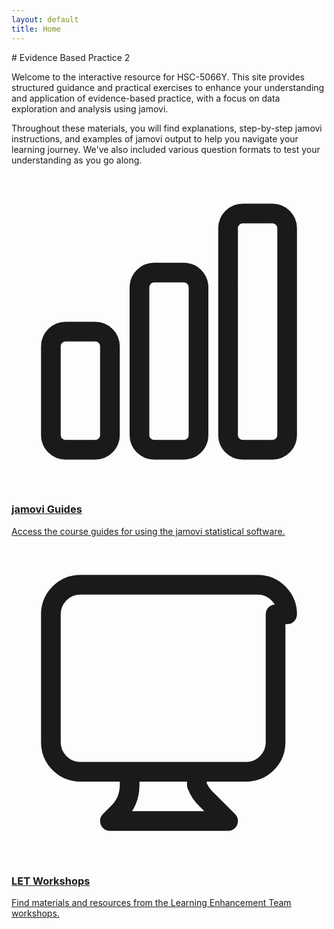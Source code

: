 ```yaml
---
layout: default
title: Home
---
```


<div class="explanation" markdown="1">
# Evidence Based Practice 2

Welcome to the interactive resource for HSC-5066Y. This site provides structured guidance and practical exercises to enhance your understanding and application of evidence-based practice, with a focus on data exploration and analysis using jamovi.

Throughout these materials, you will find explanations, step-by-step jamovi instructions, and examples of jamovi output to help you navigate your learning journey. We've also included various question formats to test your understanding as you go along.

</div>

<!-- Topic Cards (replacing the old buttons) -->
<div class="card-menu">
    <a href="{{ "/jamovi/" | relative_url }}" class="card">
        <div class="card-content">
            <!-- SVG Icon for jamovi Guides -->
            <div class="card-icon">
                <svg xmlns="http://www.w3.org/2000/svg" fill="none" viewBox="0 0 24 24" stroke-width="1.5" stroke="currentColor">
                    <path stroke-linecap="round" stroke-linejoin="round" d="M3 13.125C3 12.504 3.504 12 4.125 12h2.25c.621 0 1.125.504 1.125 1.125v6.75C7.5 20.496 6.996 21 6.375 21h-2.25A1.125 1.125 0 0 1 3 19.875v-6.75ZM9.75 8.625c0-.621.504-1.125 1.125-1.125h2.25c.621 0 1.125.504 1.125 1.125v11.25c0 .621-.504 1.125-1.125 1.125h-2.25a1.125 1.125 0 0 1-1.125-1.125V8.625ZM16.5 4.125c0-.621.504-1.125 1.125-1.125h2.25C20.496 3 21 3.504 21 4.125v15.75c0 .621-.504 1.125-1.125 1.125h-2.25a1.125 1.125 0 0 1-1.125-1.125V4.125Z" />
                </svg>
            </div>
            <div class="card-text">
                <h3>jamovi Guides</h3>
                <p>Access the course guides for using the jamovi statistical software.</p>
            </div>
        </div>
    </a>
    <a href="{{ "/let/" | relative_url }}" class="card">
        <div class="card-content">
            <!-- SVG Icon for LET Workshops -->
            <div class="card-icon">
                <svg xmlns="http://www.w3.org/2000/svg" fill="none" viewBox="0 0 24 24" stroke-width="1.5" stroke="currentColor">
                    <path stroke-linecap="round" stroke-linejoin="round" d="M9 17.25v1.007a3 3 0 0 1-.879 2.122L7.5 21h9l-1.621-1.621A3 3 0 0 1 14.121 18.257V17.25m6-12V15a2.25 2.25 0 0 1-2.25 2.25H5.25A2.25 2.25 0 0 1 3 15V5.25A2.25 2.25 0 0 1 5.25 3h13.5A2.25 2.25 0 0 1 21 5.25Z" />
                </svg>
            </div>
            <div class="card-text">
                <h3>LET Workshops</h3>
                <p>Find materials and resources from the Learning Enhancement Team workshops.</p>
            </div>
        </div>
    </a>
</div>
